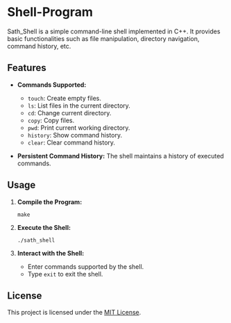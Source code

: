 # Shell-Program

Sath_Shell is a simple command-line shell implemented in C++. It provides basic functionalities such as file manipulation, directory navigation, command history, etc.

## Features

- **Commands Supported:**
  - `touch`: Create empty files.
  - `ls`: List files in the current directory.
  - `cd`: Change current directory.
  - `copy`: Copy files.
  - `pwd`: Print current working directory.
  - `history`: Show command history.
  - `clear`: Clear command history.
  
- **Persistent Command History:** The shell maintains a history of executed commands.

## Usage

1. **Compile the Program:**
    ```
    make
    ```

2. **Execute the Shell:**
    ```
    ./sath_shell
    ```

3. **Interact with the Shell:**
    - Enter commands supported by the shell.
    - Type `exit` to exit the shell.

## License

This project is licensed under the [MIT License](LICENSE).

